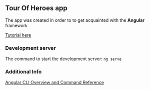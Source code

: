 ## Tour Of Heroes app

The app was created in order to to get acquainted with the **Angular** framework

[Tutorial here](https://angular.io/tutorial)

### Development server

The command to start the development server: `ng serve`

### Additional Info

[Angular CLI Overview and Command Reference](https://angular.io/cli)
